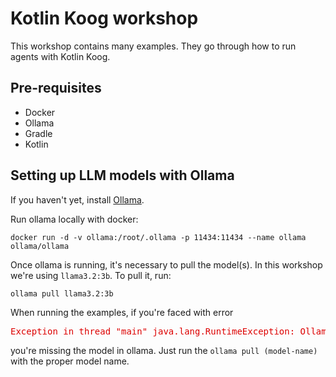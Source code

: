 # Kotlin Koog workshop
This workshop contains many examples. They go through how to run agents with Kotlin Koog.

## Pre-requisites
- Docker
- Ollama
- Gradle
- Kotlin

## Setting up LLM models with Ollama
If you haven't yet, install [Ollama](https://ollama.com).

Run ollama locally with docker:
```shell
docker run -d -v ollama:/root/.ollama -p 11434:11434 --name ollama ollama/ollama
```

Once ollama is running, it's necessary to pull the model(s). In this workshop we're using `llama3.2:3b`. To pull it, run:
```shell
ollama pull llama3.2:3b
```

When running the examples, if you're faced with error
<pre style="color: #d00;">
Exception in thread "main" java.lang.RuntimeException: Ollama API error: model "(model-name)" not found, try pulling it first
</pre>

you're missing the model in ollama. Just run the `ollama pull (model-name)` with the proper model name.